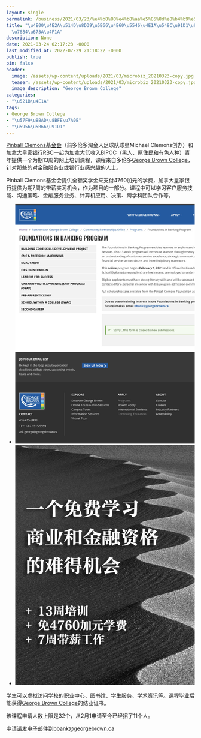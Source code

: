 ```yaml
---
layout: single
permalink: /business/2021/03/23/%e4%b8%80%e4%b8%aa%e5%85%8d%e8%b4%b9%e5%ad%a6%e4%b9%a0%e5%95%86%e4%b8%9a%e5%92%8c%e9%87%91%e8%9e%8d%e8%af%be%e7%a8%8b%e7%9a%84%e6%9c%ba%e4%bc%9a/
title: "\u4E00\u4E2A\u514D\u8D39\u5B66\u4E60\u5546\u4E1A\u548C\u91D1\u878D\u8BFE\u7A0B\
  \u7684\u673A\u4F1A"
description: None
date: 2021-03-24 02:17:23 -0000
last_modified_at: 2022-07-29 21:18:22 -0000
publish: true
pin: false
header:
  image: /assets/wp-content/uploads/2021/03/microbiz_20210323-copy.jpg
  teaser: /assets/wp-content/uploads/2021/03/microbiz_20210323-copy.jpg
  image_description: "George Brown College"
categories:
- "\u521B\u4E1A"
tags:
- George Brown College
- "\u57F9\u8BAD\u8BFE\u7A0B"
- "\u5956\u5B66\u91D1"
---
```

[Pinball Clemons基金会](https://www.pinballfoundation.ca)（前多伦多淘金人足球队球星Michael Clemons创办）和[加拿大皇家银行RBC](https://www.rbc.com/newcomers-chinese/index.html)一起为加拿大低收入BIPOC（黑人、原住民和有色人种）青年提供一个为期13周的网上培训课程，课程来自多伦多[George Brown College](https://www.georgebrown.ca)，针对那些的对金融服务业或银行业感兴趣的人士。

Pinball Clemons基金会提供全额奖学金来支付4760加元的学费，加拿大皇家银行提供为期7周的带薪实习机会，作为项目的一部分。课程中可以学习客户服务技能、沟通策略、金融服务业务、计算机应用、决策、跨学科团队合作等。

* ![](/assets/wp-content/uploads/2021/03/20210323-1-770x1024.jpg)
* ![George Brown College](/assets/wp-content/uploads/2021/03/microbiz_20210323-copy-767x1024.jpg)

学生可以虚拟访问学校的职业中心、图书馆、学生服务、学术资讯等。课程毕业后能获得[George Brown College](https://www.georgebrown.ca)的结业证书。

该课程申请人数上限是32个，从2月1申请至今已经招了11个人。

申请请发电子邮件到bbank@georgebrown.ca
